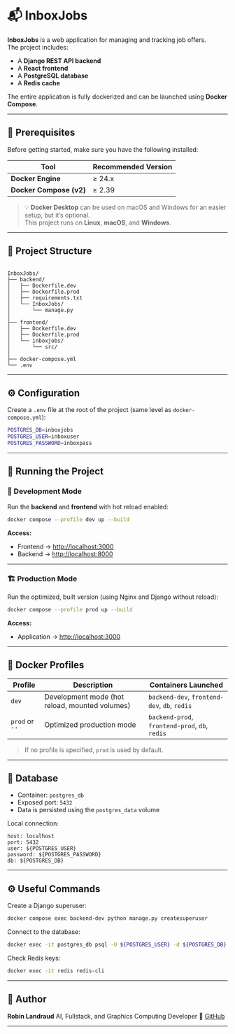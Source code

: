 # 📬 InboxJobs

**InboxJobs** is a web application for managing and tracking job offers.  
The project includes:
- A **Django REST API backend**
- A **React frontend**
- A **PostgreSQL database**
- A **Redis cache**

The entire application is fully dockerized and can be launched using **Docker Compose**.

---

## 🚀 Prerequisites

Before getting started, make sure you have the following installed:

| Tool | Recommended Version |
|------|----------------------|
| **Docker Engine** | ≥ 24.x |
| **Docker Compose (v2)** | ≥ 2.39 |

> 💡 **Docker Desktop** can be used on macOS and Windows for an easier setup, but it’s optional.  
> This project runs on **Linux**, **macOS**, and **Windows**.

---

## 📁 Project Structure

```

InboxJobs/
├── backend/
│   ├── Dockerfile.dev
│   ├── Dockerfile.prod
│   ├── requirements.txt
│   └── InboxJobs/
│       └── manage.py
│
├── frontend/
│   ├── Dockerfile.dev
│   ├── Dockerfile.prod
│   └── inboxjobs/
│       └── src/
│
├── docker-compose.yml
└── .env

````

---

## ⚙️ Configuration

Create a `.env` file at the root of the project (same level as `docker-compose.yml`):

```bash
POSTGRES_DB=inboxjobs
POSTGRES_USER=inboxuser
POSTGRES_PASSWORD=inboxpass
````

---

## 🧱 Running the Project

### 🔧 Development Mode

Run the **backend** and **frontend** with hot reload enabled:

```bash
docker compose --profile dev up --build
```

**Access:**

* Frontend → [http://localhost:3000](http://localhost:3000)
* Backend → [http://localhost:8000](http://localhost:8000)

---

### 🏗️ Production Mode

Run the optimized, built version (using Nginx and Django without reload):

```bash
docker compose --profile prod up --build
```

**Access:**

* Application → [http://localhost:3000](http://localhost:3000)

---

## 🧩 Docker Profiles

| Profile        | Description                                    | Containers Launched                            |
| -------------- | ---------------------------------------------- | ---------------------------------------------- |
| `dev`          | Development mode (hot reload, mounted volumes) | `backend-dev`, `frontend-dev`, `db`, `redis`   |
| `prod` or `''` | Optimized production mode                      | `backend-prod`, `frontend-prod`, `db`, `redis` |

> If no profile is specified, `prod` is used by default.

---

## 💾 Database

* Container: `postgres_db`
* Exposed port: `5432`
* Data is persisted using the `postgres_data` volume

Local connection:

```
host: localhost
port: 5432
user: ${POSTGRES_USER}
password: ${POSTGRES_PASSWORD}
db: ${POSTGRES_DB}
```

---

## ⚙️ Useful Commands

Create a Django superuser:

```bash
docker compose exec backend-dev python manage.py createsuperuser
```

Connect to the database:

```bash
docker exec -it postgres_db psql -U ${POSTGRES_USER} -d ${POSTGRES_DB}
```

Check Redis keys:

```bash
docker exec -it redis redis-cli
```

---

## 🧠 Author

**Robin Landraud**
AI, Fullstack, and Graphics Computing Developer
💼 [GitHub](https://github.com/RobinLandraud)

---